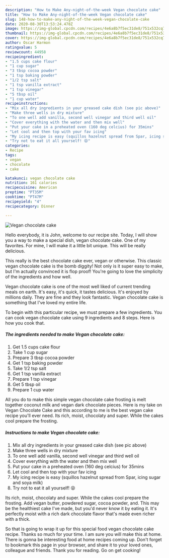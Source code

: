 ```yaml
---
description: "How to Make Any-night-of-the-week Vegan chocolate cake"
title: "How to Make Any-night-of-the-week Vegan chocolate cake"
slug: 148-how-to-make-any-night-of-the-week-vegan-chocolate-cake
date: 2020-08-30T13:53:24.478Z
image: https://img-global.cpcdn.com/recipes/4e6a8b7f5ec31de8/751x532cq70/vegan-chocolate-cake-recipe-main-photo.jpg
thumbnail: https://img-global.cpcdn.com/recipes/4e6a8b7f5ec31de8/751x532cq70/vegan-chocolate-cake-recipe-main-photo.jpg
cover: https://img-global.cpcdn.com/recipes/4e6a8b7f5ec31de8/751x532cq70/vegan-chocolate-cake-recipe-main-photo.jpg
author: Oscar Harmon
ratingvalue: 5
reviewcount: 44958
recipeingredient:
- "1.5 cups cake flour"
- "1 cup sugar"
- "3 tbsp cocoa powder"
- "1 tsp baking powder"
- "1/2 tsp salt"
- "1 tsp vanilla extract"
- "1 tsp vinegar"
- "5 tbsp oil"
- "1 cup water"
recipeinstructions:
- "Mix all dry ingredients in your greased cake dish (see pic above)"
- "Make three wells in dry mixture"
- "To one well add vanilla, second well vinegar and third well oil"
- "Cover everything with the water and then mix well"
- "Put your cake in a preheated oven (160 deg celcius) for 35mins"
- "Let cool and then top with your fav icing"
- "My icing recipe is easy (squillos hazelnut spread from Spar, icing sugar and soya milk)"
- "Try not to eat it all yourself! 😝"
categories:
- Recipe
tags:
- vegan
- chocolate
- cake

katakunci: vegan chocolate cake 
nutrition: 161 calories
recipecuisine: American
preptime: "PT35M"
cooktime: "PT47M"
recipeyield: "4"
recipecategory: Dinner

---
```



![Vegan chocolate cake](https://img-global.cpcdn.com/recipes/4e6a8b7f5ec31de8/751x532cq70/vegan-chocolate-cake-recipe-main-photo.jpg)

Hello everybody, it is John, welcome to our recipe site. Today, I will show you a way to make a special dish, vegan chocolate cake. One of my favorites. For mine, I will make it a little bit unique. This will be really delicious.

This really is the best chocolate cake ever, vegan or otherwise. This classic vegan chocolate cake is the bomb diggity! Not only is it super easy to make, but I&#39;m actually convinced it is flop proof! You&#39;re going to love the simplicity of the ingredients and how well.

Vegan chocolate cake is one of the most well liked of current trending meals on earth. It's easy, it's quick, it tastes delicious. It's enjoyed by millions daily. They are fine and they look fantastic. Vegan chocolate cake is something that I've loved my entire life.


To begin with this particular recipe, we must prepare a few ingredients. You can cook vegan chocolate cake using 9 ingredients and 8 steps. Here is how you cook that.

<!--inarticleads1-->

##### The ingredients needed to make Vegan chocolate cake:

1. Get 1.5 cups cake flour
1. Take 1 cup sugar
1. Prepare 3 tbsp cocoa powder
1. Get 1 tsp baking powder
1. Take 1/2 tsp salt
1. Get 1 tsp vanilla extract
1. Prepare 1 tsp vinegar
1. Get 5 tbsp oil
1. Prepare 1 cup water


All you do to make this simple vegan chocolate cake frosting is melt together coconut milk and vegan dark chocolate pieces. Here is my take on Vegan Chocolate Cake and this according to me is the best vegan cake recipe you&#39;ll ever need. Its rich, moist, chocolaty and super. While the cakes cool prepare the frosting. 

<!--inarticleads2-->

##### Instructions to make Vegan chocolate cake:

1. Mix all dry ingredients in your greased cake dish (see pic above)
1. Make three wells in dry mixture
1. To one well add vanilla, second well vinegar and third well oil
1. Cover everything with the water and then mix well
1. Put your cake in a preheated oven (160 deg celcius) for 35mins
1. Let cool and then top with your fav icing
1. My icing recipe is easy (squillos hazelnut spread from Spar, icing sugar and soya milk)
1. Try not to eat it all yourself! 😝


Its rich, moist, chocolaty and super. While the cakes cool prepare the frosting. Add vegan butter, powdered sugar, cocoa powder, and. This may be the healthiest cake I&#39;ve made, but you&#39;d never know it by eating it. It&#39;s perfectly moist with a rich dark chocolate flavor that&#39;s made even richer with a thick. 

So that is going to wrap it up for this special food vegan chocolate cake recipe. Thanks so much for your time. I am sure you will make this at home. There is gonna be interesting food at home recipes coming up. Don't forget to bookmark this page in your browser, and share it to your loved ones, colleague and friends. Thank you for reading. Go on get cooking!
